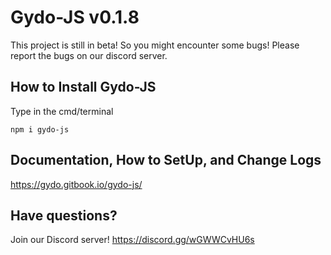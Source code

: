 # Gydo-JS v0.1.8

This project is still in beta! So you might encounter some bugs! Please report the bugs on our discord server.

## How to Install Gydo-JS

Type in the cmd/terminal

`
npm i gydo-js
`

## Documentation, How to SetUp, and Change Logs
https://gydo.gitbook.io/gydo-js/



## Have questions?
Join our Discord server!
https://discord.gg/wGWWCvHU6s
